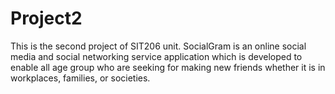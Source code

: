# Project2
This is the second project of SIT206 unit. SocialGram is an online social media and social networking service application which is developed to enable all age group who are seeking for making new friends whether it is in workplaces, families, or societies. 
